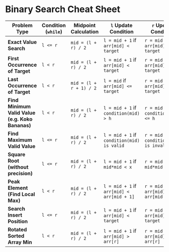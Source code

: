 # Binary Search Cheat Sheet

| Problem Type                                 | Condition (`while`)  | Midpoint Calculation  | `l` Update Condition                      | `r` Update Condition                   |
|----------------------------------------------|----------------------|-----------------------|-------------------------------------------|----------------------------------------|
| **Exact Value Search**                       | `l <= r`             | `mid = (l + r) / 2`   | `l = mid + 1` if `arr[mid] < target`     | `r = mid - 1` if `arr[mid] > target`  |
| **First Occurrence of Target**               | `l < r`              | `mid = (l + r) / 2`   | `l = mid + 1` if `arr[mid] < target`     | `r = mid` if `arr[mid] >= target`     |
| **Last Occurrence of Target**                | `l < r`              | `mid = (l + r + 1) / 2` | `l = mid` if `arr[mid] <= target`        | `r = mid - 1` if `arr[mid] > target`  |
| **Find Minimum Valid Value (e.g. Koko Bananas)** | `l < r`              | `mid = (l + r) / 2`   | `l = mid + 1` if `condition(mid) > h`    | `r = mid` if `condition(mid) <= h`    |
| **Find Maximum Valid Value**                 | `l <= r`             | `mid = (l + r) / 2`   | `l = mid + 1` if `condition(mid) is valid`| `r = mid - 1` if `condition(mid) is invalid`|
| **Square Root (without precision)**          | `l <= r`             | `mid = (l + r) / 2`   | `l = mid + 1` if `mid*mid < x`           | `r = mid - 1` if `mid*mid > x`        |
| **Peak Element (Find Local Max)**            | `l < r`              | `mid = (l + r) / 2`   | `l = mid + 1` if `arr[mid] < arr[mid + 1]`| `r = mid` if `arr[mid] > arr[mid + 1]`|
| **Search Insert Position**                   | `l <= r`             | `mid = (l + r) / 2`   | `l = mid + 1` if `arr[mid] < target`     | `r = mid - 1` if `arr[mid] >= target` |
| **Rotated Sorted Array Min**                 | `l < r`              | `mid = (l + r) / 2`   | `l = mid + 1` if `arr[mid] > arr[r]`     | `r = mid` if `arr[mid] <= arr[r]`     |
